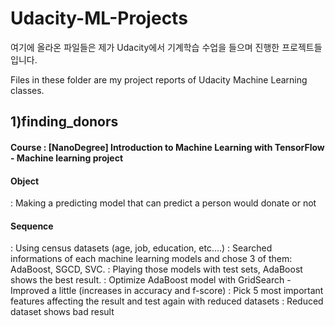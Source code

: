 # Udacity-ML-Projects

여기에 올라온 파일들은 제가 Udacity에서 기계학습 수업을 들으며 진행한 프로젝트들 입니다.

Files in these folder are my project reports of Udacity Machine Learning classes.

## 1)finding_donors
#### Course : [NanoDegree] Introduction to Machine Learning with TensorFlow - Machine learning project
#### Object 
: Making a predicting model that can predict a person would donate or not
#### Sequence
: Using census datasets (age, job, education, etc....) 
: Searched informations of each machine learning models and chose 3 of them: AdaBoost, SGCD, SVC.
: Playing those models with test sets, AdaBoost shows the best result. 
: Optimize AdaBoost model with GridSearch - Improved a little (increases in accuracy and f-score)
: Pick 5 most important features affecting the result and test again with reduced datasets
: Reduced dataset shows bad result

